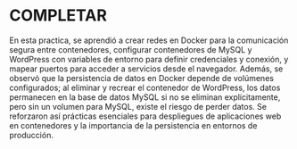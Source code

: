 # COMPLETAR  
En esta practica, se aprendió a crear redes en Docker para la comunicación segura entre contenedores, configurar contenedores de MySQL y WordPress con variables de entorno para definir credenciales y conexión, y mapear puertos para acceder a servicios desde el navegador. Además, se observó que la persistencia de datos en Docker depende de volúmenes configurados; al eliminar y recrear el contenedor de WordPress, los datos permanecen en la base de datos MySQL si no se eliminan explícitamente, pero sin un volumen para MySQL, existe el riesgo de perder datos. Se reforzaron así prácticas esenciales para despliegues de aplicaciones web en contenedores y la importancia de la persistencia en entornos de producción.
